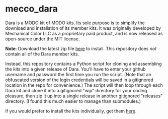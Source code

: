 # mecco_dara

Dara is a MODO kit of MODO kits. Its sole purpose is to simplify the download and installation of its member kits. It was originally developed by Mechanical Color LLC as a proprietary paid product, and is now released as open-source under the MIT license.

**Note**: Download the latest zip file [here](https://github.com/pixelfondue/mecco_dara/releases/latest) to install. This repository does _not_ contain all of the Dara member kits. 

Instead, this repository contains a Python script for cloning and assembling the kits into a given release of Dara. You'll have to enter your github username and password the first time you run the script. (Note that an obfuscated version of the login credentials will be saved in a gitignored location in the repo for convenience.) The script will then loop through each Dara kit and clone it into a gitignored "wip" directory for your coding pleasure, then zip it up into a single release in another gitignored "releases" directory. (I found this much easier to manage than submodules.)

If you would prefer to install the kits individually, get them [here](https://github.com/pixelfondue).

